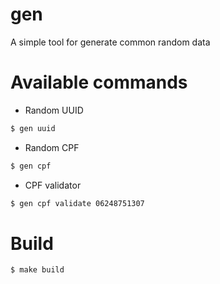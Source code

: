 # gen

A simple tool for generate common random data

# Available commands

- Random UUID

```sh
$ gen uuid
```

- Random CPF

```sh
$ gen cpf
```

- CPF validator

```sh
$ gen cpf validate 06248751307
```

# Build

```sh
$ make build
```

